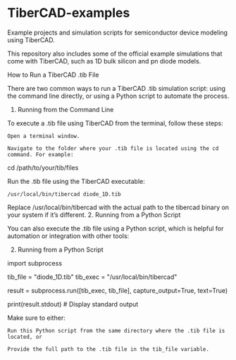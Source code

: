 # TiberCAD-examples
Example projects and simulation scripts for semiconductor device modeling using TiberCAD.

This repository also includes some of the official example simulations that come with TiberCAD, such as 1D bulk silicon and pn diode models.

How to Run a TiberCAD .tib File

There are two common ways to run a TiberCAD .tib simulation script: using the command line directly, or using a Python script to automate the process.
1. Running from the Command Line

To execute a .tib file using TiberCAD from the terminal, follow these steps:

    Open a terminal window.

    Navigate to the folder where your .tib file is located using the cd command. For example:

cd /path/to/your/tib/files

Run the .tib file using the TiberCAD executable:

    /usr/local/bin/tibercad diode_1D.tib

Replace /usr/local/bin/tibercad with the actual path to the tibercad binary on your system if it’s different.
2. Running from a Python Script

You can also execute the .tib file using a Python script, which is helpful for automation or integration with other tools:

2. Running from a Python Script

import subprocess

tib_file = "diode_1D.tib"
tib_exec = "/usr/local/bin/tibercad"

result = subprocess.run([tib_exec, tib_file], capture_output=True, text=True)

print(result.stdout)  # Display standard output


Make sure to either:

    Run this Python script from the same directory where the .tib file is located, or

    Provide the full path to the .tib file in the tib_file variable.
